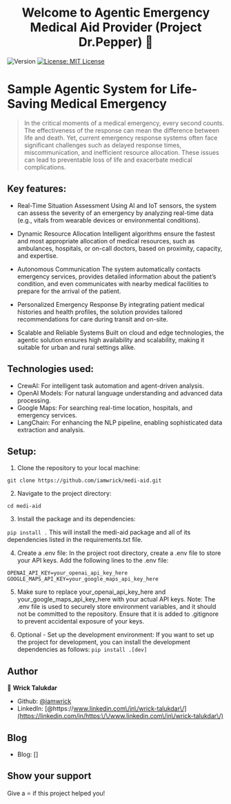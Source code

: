 <h1 align="center">Welcome to Agentic Emergency Medical Aid Provider (Project Dr.Pepper) 👋</h1>
<p>
  <img alt="Version" src="https://img.shields.io/badge/version-0.0.1-blue.svg?cacheSeconds=2592000" />
  <a href="#" target="_blank">
    <img alt="License: MIT License" src="https://img.shields.io/badge/License-MIT License-yellow.svg" />
  </a>
</p>

# Sample Agentic System for Life-Saving Medical Emergency
> In the critical moments of a medical emergency, every second counts. The effectiveness of the response can mean the difference between life and death. Yet, current emergency response systems often face significant challenges such as delayed response times, miscommunication, and inefficient resource allocation. These issues can lead to preventable loss of life and exacerbate medical complications.

## Key features:

- Real-Time Situation Assessment
Using AI and IoT sensors, the system can assess the severity of an emergency by analyzing real-time data (e.g., vitals from wearable devices or environmental conditions).

- Dynamic Resource Allocation
Intelligent algorithms ensure the fastest and most appropriate allocation of medical resources, such as ambulances, hospitals, or on-call doctors, based on proximity, capacity, and expertise.

- Autonomous Communication
The system automatically contacts emergency services, provides detailed information about the patient’s condition, and even communicates with nearby medical facilities to prepare for the arrival of the patient.

- Personalized Emergency Response
By integrating patient medical histories and health profiles, the solution provides tailored recommendations for care during transit and on-site.

- Scalable and Reliable Systems
Built on cloud and edge technologies, the agentic solution ensures high availability and scalability, making it suitable for urban and rural settings alike.

## Technologies used:

- CrewAI: For intelligent task automation and agent-driven analysis.
- OpenAI Models: For natural language understanding and advanced data processing.
- Google Maps: For searching real-time location, hospitals, and emergency services.
- LangChain: For enhancing the NLP pipeline, enabling sophisticated data extraction and analysis.

## Setup:

1. Clone the repository to your local machine:

`git clone https://github.com/iamwrick/medi-aid.git`

2. Navigate to the project directory:

`cd medi-aid`

3. Install the package and its dependencies:

`pip install .`
This will install the medi-aid package and all of its dependencies listed in the requirements.txt file.

4. Create a .env file: In the project root directory, create a .env file to store your API keys. Add the following lines to the .env file:

`OPENAI_API_KEY=your_openai_api_key_here
GOOGLE_MAPS_API_KEY=your_google_maps_api_key_here`

5. Make sure to replace your_openai_api_key_here and your_google_maps_api_key_here with your actual API keys. 
Note: The .env file is used to securely store environment variables, and it should not be committed to the repository. Ensure that it is added to .gitignore to prevent accidental exposure of your keys.

6. Optional - Set up the development environment: If you want to set up the project for development, you can install the development dependencies as follows:
`pip install .[dev]`



## Author

👤 **Wrick Talukdar**

* Github: [@iamwrick](https://github.com/iamwrick)
* LinkedIn: [@https:\/\/www.linkedin.com\/in\/wrick-talukdar\/](https://linkedin.com/in/https:\/\/www.linkedin.com\/in\/wrick-talukdar\/)

## Blog

* Blog: []


## Show your support

Give a ⭐️ if this project helped you!

